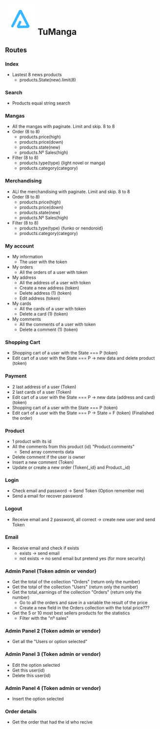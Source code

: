 # ![arnaizdev_brand](../layout/assets/images/BrandTransparentMD.png) TuManga

## **Routes**

### Index

* Lastest 8 news products
    * products.State(new).limit(8)


### Search

* Products equal string search

### Mangas

* All the mangas with paginate. Limit and skip. 8 to 8 
* Order (8 to 8)
    * products.price(high)
    * products.price(down)
    * products.state(new)
    * products.Nº Sales(high)
* Filter (8 to 8)
    * products.type(type) {light novel or manga}
    * products.category(category)


### Merchandising

* ALl the merchandising with paginate. Limit and skip. 8 to 8
* Order (8 to 8)
    * products.price(high)
    * products.price(down)
    * products.state(new)
    * products.Nº Sales(high)
* Filter (8 to 8)
    * products.type(type) {funko or nendoroid}
    * products.category(category)

### My account

* My information
    * The user with the token
* My orders
    * All the orders of a user with token
* My address
    * All the address of a user with token
    * Create a new address (token)
    * Delete address (1) (token)
    * Edit address (token)
* My cards
    * All the cards of a user with token
    * Delete a card (1) (token)
* My comments
    * All the comments of a user with token
    * Delete a comment (1) (token)


### Shopping Cart

* Shopping cart of a user with the State === P (token)
* Edit cart of a user with the State === P -> new data and delete product (token)

### Payment

* 2 last address of a user (Token)
* 2 last cards of a user (Token)
* Edit cart of a user with the State === P -> new data (address and card) (token)
* Shopping cart of a user with the State === P (token)
* Edit cart of a user with the State === P -> State = F (token) (Finalished the order)

### Product

* 1 product with its id
* All the comments from this product (id) "Product.comments"
    * Send array comments data
* Delete comment if the user is owner
* Insert a new comment (Token)
* Update or create a new order (Token{_id} and Product._id)


### Login

* Check email and password -> Send Token (Option remember me)
* Send a email for recover password


### Logout

* Receive email and 2 password, all correct -> create new user and send Token


### Email

* Receive email and check if exists
    * exists -> send email
    * not exists -> no send email but pretend yes (for more security)


### Admin Panel (Token admin or vendor)

* Get the total of the collection "Orders" (return only the number)
* Get the total of the collection "Users" (return only the number)
* Get the total_earnings of the collection "Orders" (return only the number)
   * Go to all the orders and save in a variable the result of the price
   * Create a new field in the Orders collection with the total price???
* Get the 5 or 10 most best sellers products for the statistics
   * Filter with the "nº sales"

### Admin Panel 2 (Token admin or vendor)

* Get all the "Users or option selected"

### Admin Panel 3 (Token admin or vendor)

* Edit the option selected
* Get this user(id)
* Delete this user(id)

### Admin Panel 4 (Token admin or vendor)

* Insert the option selected

### Order details

* Get the order that had the id who recive
